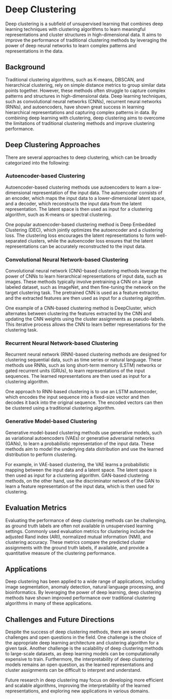 # Deep Clustering

Deep clustering is a subfield of unsupervised learning that combines deep learning techniques with clustering algorithms to learn meaningful representations and cluster structures in high-dimensional data. It aims to improve the performance of traditional clustering methods by leveraging the power of deep neural networks to learn complex patterns and representations in the data.

## Background

Traditional clustering algorithms, such as K-means, DBSCAN, and hierarchical clustering, rely on simple distance metrics to group similar data points together. However, these methods often struggle to capture complex patterns and structures in high-dimensional data. Deep learning techniques, such as convolutional neural networks (CNNs), recurrent neural networks (RNNs), and autoencoders, have shown great success in learning hierarchical representations and capturing complex patterns in data. By combining deep learning with clustering, deep clustering aims to overcome the limitations of traditional clustering methods and improve clustering performance.

## Deep Clustering Approaches

There are several approaches to deep clustering, which can be broadly categorized into the following:

### Autoencoder-based Clustering

Autoencoder-based clustering methods use autoencoders to learn a low-dimensional representation of the input data. The autoencoder consists of an encoder, which maps the input data to a lower-dimensional latent space, and a decoder, which reconstructs the input data from the latent representation. The latent space is then used as input for a clustering algorithm, such as K-means or spectral clustering.

One popular autoencoder-based clustering method is Deep Embedded Clustering (DEC), which jointly optimizes the autoencoder and a clustering loss. The clustering loss encourages the latent representations to form well-separated clusters, while the autoencoder loss ensures that the latent representations can be accurately reconstructed to the input data.

### Convolutional Neural Network-based Clustering

Convolutional neural network (CNN)-based clustering methods leverage the power of CNNs to learn hierarchical representations of input data, such as images. These methods typically involve pretraining a CNN on a large labeled dataset, such as ImageNet, and then fine-tuning the network on the target clustering task. The pretrained CNN is used as a feature extractor, and the extracted features are then used as input for a clustering algorithm.

One example of a CNN-based clustering method is DeepCluster, which alternates between clustering the features extracted by the CNN and updating the CNN weights using the cluster assignments as pseudo-labels. This iterative process allows the CNN to learn better representations for the clustering task.

### Recurrent Neural Network-based Clustering

Recurrent neural network (RNN)-based clustering methods are designed for clustering sequential data, such as time series or natural language. These methods use RNNs, such as long short-term memory (LSTM) networks or gated recurrent units (GRUs), to learn representations of the input sequences. The learned representations are then used as input for a clustering algorithm.

One approach to RNN-based clustering is to use an LSTM autoencoder, which encodes the input sequence into a fixed-size vector and then decodes it back into the original sequence. The encoded vectors can then be clustered using a traditional clustering algorithm.

### Generative Model-based Clustering

Generative model-based clustering methods use generative models, such as variational autoencoders (VAEs) or generative adversarial networks (GANs), to learn a probabilistic representation of the input data. These methods aim to model the underlying data distribution and use the learned distribution to perform clustering.

For example, in VAE-based clustering, the VAE learns a probabilistic mapping between the input data and a latent space. The latent space is then used as input for a clustering algorithm. GAN-based clustering methods, on the other hand, use the discriminator network of the GAN to learn a feature representation of the input data, which is then used for clustering.

## Evaluation Metrics

Evaluating the performance of deep clustering methods can be challenging, as ground truth labels are often not available in unsupervised learning settings. Commonly used evaluation metrics for clustering include the adjusted Rand index (ARI), normalized mutual information (NMI), and clustering accuracy. These metrics compare the predicted cluster assignments with the ground truth labels, if available, and provide a quantitative measure of the clustering performance.

## Applications

Deep clustering has been applied to a wide range of applications, including image segmentation, anomaly detection, natural language processing, and bioinformatics. By leveraging the power of deep learning, deep clustering methods have shown improved performance over traditional clustering algorithms in many of these applications.

## Challenges and Future Directions

Despite the success of deep clustering methods, there are several challenges and open questions in the field. One challenge is the choice of the appropriate deep learning architecture and clustering algorithm for a given task. Another challenge is the scalability of deep clustering methods to large-scale datasets, as deep learning models can be computationally expensive to train. Furthermore, the interpretability of deep clustering models remains an open question, as the learned representations and cluster assignments can be difficult to interpret and understand.

Future research in deep clustering may focus on developing more efficient and scalable algorithms, improving the interpretability of the learned representations, and exploring new applications in various domains.
